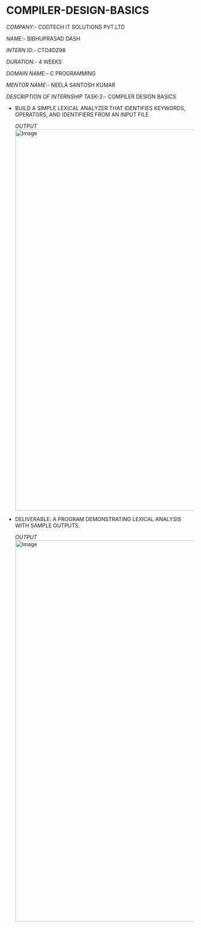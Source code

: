 # COMPILER-DESIGN-BASICS
*COMPANY*:- CODTECH IT SOLUTIONS PVT.LTD

*NAME*:- BIBHUPRASAD DASH

*INTERN ID*:- CTO4DZ98

*DURATION*:- 4 WEEKS 

*DOMAIN NAME*:- C PROGRAMMING

*MENTOR NAME*:- NEELA SANTOSH KUMAR

*DESCRIPTION OF INTERNSHIP TASK-3*:- COMPILER DESIGN BASICS

* BUILD A SIMPLE LEXICAL ANALYZER THAT IDENTIFIES KEYWORDS, OPERATORS, AND IDENTIFIERS FROM AN INPUT FILE.

  *OUTPUT*
  <img width="1920" height="1020" alt="Image" src="https://github.com/user-attachments/assets/e7067a02-c05c-4c53-a78a-d797d977336a" />
  
* DELIVERABLE: A PROGRAM DEMONSTRATING LEXICAL ANALYSIS WITH SAMPLE OUTPUTS.
  
  *OUTPUT*
  <img width="1920" height="1020" alt="Image" src="https://github.com/user-attachments/assets/3468eaff-62bc-4375-b2f8-93bdbd4634a5" />
  

